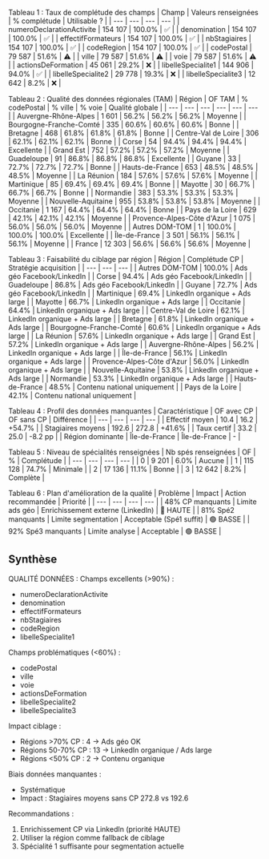Tableau 1 : Taux de complétude des champs
| Champ | Valeurs renseignées | % complétude | Utilisable ? |
| --- | --- | --- | --- |
| numeroDeclarationActivite | 154 107 | 100.0% | ✅ |
| denomination | 154 107 | 100.0% | ✅ |
| effectifFormateurs | 154 107 | 100.0% | ✅ |
| nbStagiaires | 154 107 | 100.0% | ✅ |
| codeRegion | 154 107 | 100.0% | ✅ |
| codePostal | 79 587 | 51.6% | ⚠️ |
| ville | 79 587 | 51.6% | ⚠️ |
| voie | 79 587 | 51.6% | ⚠️ |
| actionsDeFormation | 45 061 | 29.2% | ❌ |
| libelleSpecialite1 | 144 906 | 94.0% | ✅ |
| libelleSpecialite2 | 29 778 | 19.3% | ❌ |
| libelleSpecialite3 | 12 642 | 8.2% | ❌ |

Tableau 2 : Qualité des données régionales (TAM)
| Région | OF TAM | % codePostal | % ville | % voie | Qualité globale |
| --- | --- | --- | --- | --- | --- |
| Auvergne-Rhône-Alpes | 1 601 | 56.2% | 56.2% | 56.2% | Moyenne |
| Bourgogne-Franche-Comté | 335 | 60.6% | 60.6% | 60.6% | Bonne |
| Bretagne | 468 | 61.8% | 61.8% | 61.8% | Bonne |
| Centre-Val de Loire | 306 | 62.1% | 62.1% | 62.1% | Bonne |
| Corse | 54 | 94.4% | 94.4% | 94.4% | Excellente |
| Grand Est | 752 | 57.2% | 57.2% | 57.2% | Moyenne |
| Guadeloupe | 91 | 86.8% | 86.8% | 86.8% | Excellente |
| Guyane | 33 | 72.7% | 72.7% | 72.7% | Bonne |
| Hauts-de-France | 653 | 48.5% | 48.5% | 48.5% | Moyenne |
| La Réunion | 184 | 57.6% | 57.6% | 57.6% | Moyenne |
| Martinique | 85 | 69.4% | 69.4% | 69.4% | Bonne |
| Mayotte | 30 | 66.7% | 66.7% | 66.7% | Bonne |
| Normandie | 383 | 53.3% | 53.3% | 53.3% | Moyenne |
| Nouvelle-Aquitaine | 955 | 53.8% | 53.8% | 53.8% | Moyenne |
| Occitanie | 1 167 | 64.4% | 64.4% | 64.4% | Bonne |
| Pays de la Loire | 629 | 42.1% | 42.1% | 42.1% | Moyenne |
| Provence-Alpes-Côte d'Azur | 1 075 | 56.0% | 56.0% | 56.0% | Moyenne |
| Autres DOM-TOM | 1 | 100.0% | 100.0% | 100.0% | Excellente |
| Île-de-France | 3 501 | 56.1% | 56.1% | 56.1% | Moyenne |
| France | 12 303 | 56.6% | 56.6% | 56.6% | Moyenne |

Tableau 3 : Faisabilité du ciblage par région
| Région | Complétude CP | Stratégie acquisition |
| --- | --- | --- |
| Autres DOM-TOM | 100.0% | Ads géo Facebook/LinkedIn |
| Corse | 94.4% | Ads géo Facebook/LinkedIn |
| Guadeloupe | 86.8% | Ads géo Facebook/LinkedIn |
| Guyane | 72.7% | Ads géo Facebook/LinkedIn |
| Martinique | 69.4% | LinkedIn organique + Ads large |
| Mayotte | 66.7% | LinkedIn organique + Ads large |
| Occitanie | 64.4% | LinkedIn organique + Ads large |
| Centre-Val de Loire | 62.1% | LinkedIn organique + Ads large |
| Bretagne | 61.8% | LinkedIn organique + Ads large |
| Bourgogne-Franche-Comté | 60.6% | LinkedIn organique + Ads large |
| La Réunion | 57.6% | LinkedIn organique + Ads large |
| Grand Est | 57.2% | LinkedIn organique + Ads large |
| Auvergne-Rhône-Alpes | 56.2% | LinkedIn organique + Ads large |
| Île-de-France | 56.1% | LinkedIn organique + Ads large |
| Provence-Alpes-Côte d'Azur | 56.0% | LinkedIn organique + Ads large |
| Nouvelle-Aquitaine | 53.8% | LinkedIn organique + Ads large |
| Normandie | 53.3% | LinkedIn organique + Ads large |
| Hauts-de-France | 48.5% | Contenu national uniquement |
| Pays de la Loire | 42.1% | Contenu national uniquement |

Tableau 4 : Profil des données manquantes
| Caractéristique | OF avec CP | OF sans CP | Différence |
| --- | --- | --- | --- |
| Effectif moyen | 10.4 | 16.2 | +54.7% |
| Stagiaires moyens | 192.6 | 272.8 | +41.6% |
| Taux certif | 33.2 | 25.0 | -8.2 pp |
| Région dominante | Île-de-France | Île-de-France | - |

Tableau 5 : Niveau de spécialités renseignées
| Nb spés renseignées | OF | % | Complétude |
| --- | --- | --- | --- |
| 0 | 9 201 | 6.0% | Aucune |
| 1 | 115 128 | 74.7% | Minimale |
| 2 | 17 136 | 11.1% | Bonne |
| 3 | 12 642 | 8.2% | Complète |

Tableau 6 : Plan d'amélioration de la qualité
| Problème | Impact | Action recommandée | Priorité |
| --- | --- | --- | --- |
| 48% CP manquants | Limite ads géo | Enrichissement externe (LinkedIn) | 🔴 HAUTE |
| 81% Spé2 manquants | Limite segmentation | Acceptable (Spé1 suffit) | 🟢 BASSE |
| 92% Spé3 manquants | Limite analyse | Acceptable | 🟢 BASSE |

## Synthèse
QUALITÉ DONNÉES :
Champs excellents (>90%) :
- numeroDeclarationActivite
- denomination
- effectifFormateurs
- nbStagiaires
- codeRegion
- libelleSpecialite1

Champs problématiques (<60%) :
- codePostal
- ville
- voie
- actionsDeFormation
- libelleSpecialite2
- libelleSpecialite3

Impact ciblage :
- Régions >70% CP : 4 → Ads géo OK
- Régions 50-70% CP : 13 → LinkedIn organique / Ads large
- Régions <50% CP : 2 → Contenu organique

Biais données manquantes :
- Systématique
- Impact : Stagiaires moyens sans CP 272.8 vs 192.6

Recommandations :
1. Enrichissement CP via LinkedIn (priorité HAUTE)
2. Utiliser la région comme fallback de ciblage
3. Spécialité 1 suffisante pour segmentation actuelle

